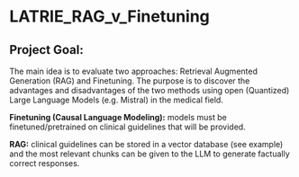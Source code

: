 # **LATRIE_RAG_v_Finetuning**

## **Project Goal:**

The main idea is to evaluate two approaches: Retrieval Augmented Generation (RAG) and
Finetuning. The purpose is to discover the advantages and disadvantages of the two methods
using open (Quantized) Large Language Models (e.g. Mistral) in the medical field.

**Finetuning (Causal Language Modeling):** models must be finetuned/pretrained on clinical
guidelines that will be provided.

**RAG:** clinical guidelines can be stored in a vector database (see example) and the most
relevant chunks can be given to the LLM to generate factually correct responses.
